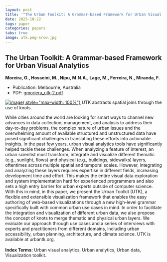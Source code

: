```yaml
---
layout: post
title: '"The Urban Toolkit: A Grammar-based Framework for Urban Visual Analytics"'
date: 2023-10-22
tags: paper
categories: papers
tabs: true
image: utk.png-srcw.jpg
---
```


## The Urban Toolkit: A Grammar-based Framework for Urban Visual Analytics
**Moreira, G., Hosseini, M., Nipu, M.N.A., Lage, M., Ferreira, N., Miranda, F.**
- Publication: Melbourne, Australia
- PDF: [gmoriera_utk-2.pdf](/documents/gmoriera_utk-2.pdf)


[![image](https://www.evl.uic.edu/output/originals/utk.png-srcw.jpg){:style="max-width: 100%"}](https://www.evl.uic.edu/output/originals/utk.png-srcw.jpg)
UTK abstracts spatial joins through the use of knots.

While cities around the world are looking for smart ways to channel new advances in data collection, management, and analysis to address their day-to-day problems, the complex nature of urban issues and the overwhelming amount of available structured and unstructured data have posed significant challenges in translating these efforts into actionable insights. In the past few years, urban visual analytics tools have significantly helped tackle these challenges. When analyzing a feature of interest, an urban scientist must transform, integrate and visualize different thematic (e.g., sunlight, flows) and physical (e.g., buildings, sidewalks) layers, oftentimes across multiple spatial and temporal scales. However, integrating and analyzing these layers requires expertise in different fields, increasing development time and effort. This makes the entire visual data exploration and system implementation hard for experienced programmers and also sets a high entry barrier for urban experts outside of computer science. With this in mind, in this paper, we present the Urban Toolkit (UTK), a flexible and extensible visualization framework that enables the easy authoring of web-based visualizations through a new high-level grammar specifically built with common urban use cases in mind. In order to facilitate the integration and visualization of different urban data, we also propose the concept of knots to merge thematic and physical urban layers. We evaluate our approach through use cases and a series of interviews with experts and practitioners from different domains, including urban accessibility, urban planning, architecture, and climate science. UTK is available at urbantk.org.<br><br>
<strong>Index Terms:</strong> Urban visual analytics, Urban analytics, Urban data, Visualization toolkit.